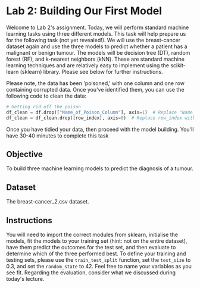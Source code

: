 # Lab 2: Building Our First Model
Welcome to Lab 2's assignment. Today, we will perform standard machine learning tasks using three different models. This task will help prepare us for the following task (not yet revealed!). We will use the breast-cancer dataset
again and use the three models to predict whether a patient has a malignant or benign tumour. The models will be decision tree (DT), random forest (RF), and k-nearest neighbors (kNN). These are standard machine learning techniques
and are relatively easy to implement using the scikit-learn (sklearn) library. Please see below for further instructions.

Please note, the data has been 'poisoned,' with one column and one row containing corrupted data. Once you've identified them, you can use the following code to clean the data:

```python
# Getting rid off the poison
df_clean = df.drop(["Name_of_Poison_Column"], axis=1)  # Replace "Name_of_Poison_Column" with the actual poisoned column name
df_clean = df_clean.drop([row_index], axis=0)  # Replace row_index with the actual index of the poisoned row
```

Once you have tidied your data, then proceed with the model building. You'll have 30-40 minutes to complete this task

## Objective
To build three machine learning models to predict the diagnosis of a tumour.

## Dataset
The breast-cancer_2.csv dataset. 

## Instructions
You will need to import the correct modules from sklearn, initialise the models, fit the models to your training set (hint: not on the entire dataset), have them predict the outcomes for the test set, and then evaluate to determine
which of the three performed best. To define your training and testing sets, please use the `train_test_split` function, set the `test_size` to 0.3, and set the `random_state` to 42. Feel free to name your variables as you see fit. 
Regarding the evaluation, consider what we discussed during today's lecture.
